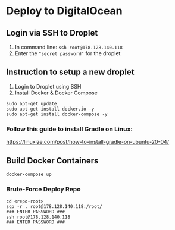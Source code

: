 # Deploy to DigitalOcean

## Login via SSH to Droplet

1. In command line: `ssh root@178.128.140.118`
2. Enter the `"secret password"` for the droplet

## Instruction to setup a new droplet

1. Login to Droplet using SSH
2. Install Docker & Docker Compose

```
sudo apt-get update
sudo apt-get install docker.io -y
sudo apt-get install docker-compose -y
```

### Follow this guide to install Gradle on Linux:

https://linuxize.com/post/how-to-install-gradle-on-ubuntu-20-04/

## Build Docker Containers

```
docker-compose up
```

### Brute-Force Deploy Repo

```
cd <repo-root>
scp -r . root@178.128.140.118:/root/
### ENTER PASSWORD ###
ssh root@178.128.140.118
### ENTER PASSWORD ###
```
